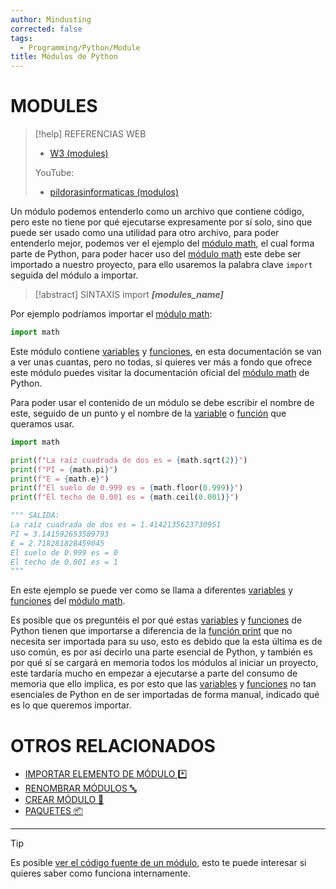 ```yaml
---
author: Mindusting
corrected: false
tags:
  - Programming/Python/Module
title: Módulos de Python
---
```


# MODULES

> [!help] REFERENCIAS WEB
> - [W3 (modules)](https://www.w3schools.com/python/python_modules.asp)
>
> YouTube:
> - [pildorasinformaticas (modulos)](https://youtu.be/t93x-vnFvP4)

Un módulo podemos entenderlo como un archivo que contiene código, pero este no tiene por qué ejecutarse expresamente por sí solo, sino que puede ser usado como una utilidad para otro archivo, para poder entenderlo mejor, podemos ver el ejemplo del [módulo math](https://docs.python.org/3/library/math.html), el cual forma parte de Python, para poder hacer uso del [módulo math](https://docs.python.org/3/library/math.html) este debe ser importado a nuestro proyecto, para ello usaremos la palabra clave `import` seguida del módulo a importar.

>[!abstract] SINTAXIS
>import ***\[modules_name\]***

Por ejemplo podríamos importar el [módulo math](https://docs.python.org/3/library/math.html):

```py
import math
```

Este módulo contiene [variables](py_variable.md) y [funciones](py_function.md), en esta documentación se van a ver unas cuantas, pero no todas, si quieres ver más a fondo que ofrece este módulo puedes visitar la documentación oficial del [módulo math](https://docs.python.org/3/library/math.html) de Python.

Para poder usar el contenido de un módulo se debe escribir el nombre de este, seguido de un punto y el nombre de la [variable](py_variable.md) o [función](py_function.md) que queramos usar.

```py
import math

print(f"La raíz cuadrada de dos es = {math.sqrt(2)}")
print(f"PI = {math.pi}")
print(f"E = {math.e}")
print(f"El suelo de 0.999 es = {math.floor(0.999)}")
print(f"El techo de 0.001 es = {math.ceil(0.001)}")

""" SALIDA:
La raíz cuadrada de dos es = 1.4142135623730951
PI = 3.141592653589793
E = 2.718281828459045
El suelo de 0.999 es = 0
El techo de 0.001 es = 1
"""
```

En este ejemplo se puede ver como se llama a diferentes [variables](py_variable.md) y [funciones](py_function.md) del [módulo math](https://docs.python.org/3/library/math.html).

Es posible que os preguntéis el por qué estas [variables](py_variable.md) y [funciones](py_function.md) de Python tienen que importarse a diferencia de la [función print](py_print.md) que no necesita ser importada para su uso, esto es debido que la esta última es de uso común, es por así decirlo una parte esencial de Python, y también es por qué sí se cargará en memoria todos los módulos al iniciar un proyecto, este tardaría mucho en empezar a ejecutarse a parte del consumo de memoria que ello implica, es por esto que las [variables](py_variable.md) y [funciones](py_function.md) no tan esenciales de Python en de ser importadas de forma manual, indicado qué es lo que queremos importar.

# OTROS RELACIONADOS

- [IMPORTAR ELEMENTO DE MÓDULO \*️⃣](modules/Modules_Import_Elements.md)
- [RENOMBRAR MÓDULOS 🔤](modules/Modules_Rename.md)
- [CREAR MÓDULO 💽](modules/Modules_Create.md)
- [PAQUETES 📦](modules/Modules_Packages.md)

---

>[!tip]
>Es posible [ver el código fuente de un módulo](modules/Modules_Get_source.md), esto te puede interesar si quieres saber como funciona internamente.